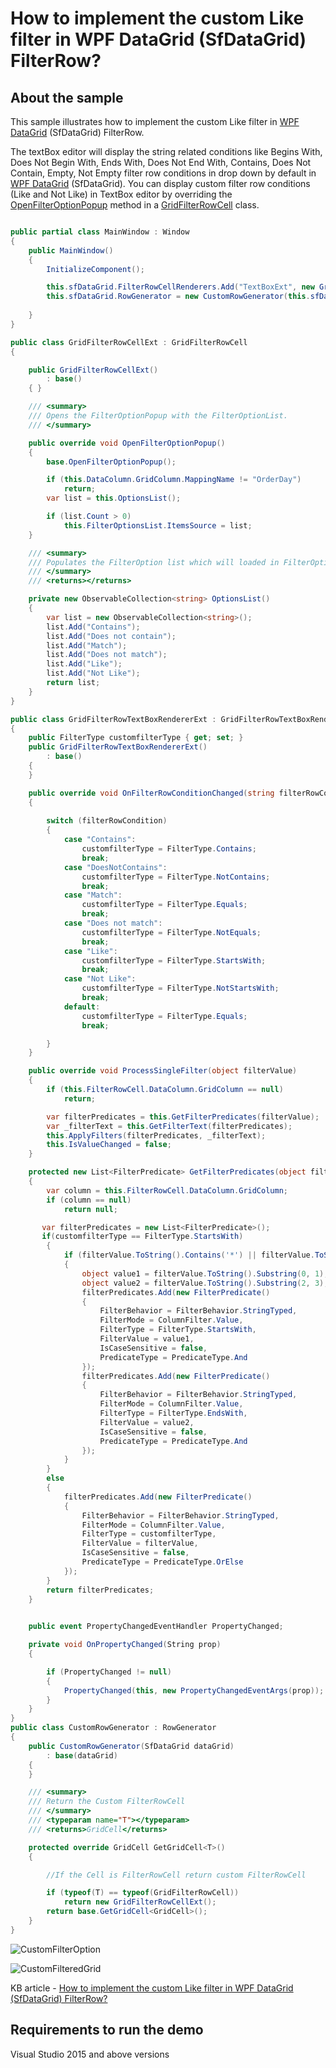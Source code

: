 # How to implement the custom Like filter in WPF DataGrid (SfDataGrid) FilterRow? 

## About the sample

This sample illustrates how to implement the custom Like filter in [WPF DataGrid](https://www.syncfusion.com/wpf-ui-controls/datagrid) (SfDataGrid) FilterRow.

The textBox editor will display the string related conditions like Begins With, Does Not Begin With, Ends With, Does Not End With, Contains, Does Not Contain, Empty, Not Empty filter row conditions in drop down by default in [WPF DataGrid](https://www.syncfusion.com/wpf-ui-controls/datagrid) (SfDataGrid). You can display custom filter row conditions (Like and Not Like) in TextBox editor by overriding the [OpenFilterOptionPopup](http://help.syncfusion.com/cr/cref_files/wpf/Syncfusion.SfGrid.WPF~Syncfusion.UI.Xaml.Grid.RowFilter.GridFilterRowCell~OpenFilterOptionPopup.html) method in a [GridFilterRowCell](http://help.syncfusion.com/cr/cref_files/wpf/Syncfusion.SfGrid.WPF~Syncfusion.UI.Xaml.Grid.RowFilter.GridFilterRowCell.html) class.

```c#

public partial class MainWindow : Window
{
    public MainWindow()
    {
        InitializeComponent();

        this.sfDataGrid.FilterRowCellRenderers.Add("TextBoxExt", new GridFilterRowTextBoxRendererExt());
        this.sfDataGrid.RowGenerator = new CustomRowGenerator(this.sfDataGrid);
       
    }
}

public class GridFilterRowCellExt : GridFilterRowCell
{

    public GridFilterRowCellExt()
        : base()
    { }

    /// <summary>
    /// Opens the FilterOptionPopup with the FilterOptionList.
    /// </summary>

    public override void OpenFilterOptionPopup()
    {
        base.OpenFilterOptionPopup();

        if (this.DataColumn.GridColumn.MappingName != "OrderDay")
            return;
        var list = this.OptionsList();

        if (list.Count > 0)
            this.FilterOptionsList.ItemsSource = list;
    }

    /// <summary>
    /// Populates the FilterOption list which will loaded in FilterOptionPopup for ShipAddress.
    /// </summary>
    /// <returns></returns>

    private new ObservableCollection<string> OptionsList()
    {
        var list = new ObservableCollection<string>();
        list.Add("Contains");
        list.Add("Does not contain");
        list.Add("Match");
        list.Add("Does not match");
        list.Add("Like");
        list.Add("Not Like");
        return list;
    }
}

public class GridFilterRowTextBoxRendererExt : GridFilterRowTextBoxRenderer , INotifyPropertyChanged
{
    public FilterType customfilterType { get; set; }
    public GridFilterRowTextBoxRendererExt()
        : base()
    {
    }

    public override void OnFilterRowConditionChanged(string filterRowCondition)
    {
        
        switch (filterRowCondition)
        {
            case "Contains":
                customfilterType = FilterType.Contains;
                break;
            case "DoesNotContains":
                customfilterType = FilterType.NotContains;
                break;
            case "Match":
                customfilterType = FilterType.Equals;
                break;
            case "Does not match":
                customfilterType = FilterType.NotEquals;
                break;
            case "Like":
                customfilterType = FilterType.StartsWith;
                break;
            case "Not Like":
                customfilterType = FilterType.NotStartsWith;
                break;
            default:
                customfilterType = FilterType.Equals;
                break;

        }
    }

    public override void ProcessSingleFilter(object filterValue)
    {
        if (this.FilterRowCell.DataColumn.GridColumn == null)
            return;

        var filterPredicates = this.GetFilterPredicates(filterValue);
        var _filterText = this.GetFilterText(filterPredicates);
        this.ApplyFilters(filterPredicates, _filterText);
        this.IsValueChanged = false;
    }

    protected new List<FilterPredicate> GetFilterPredicates(object filterValue)
    {
        var column = this.FilterRowCell.DataColumn.GridColumn;
        if (column == null)
            return null;

       var filterPredicates = new List<FilterPredicate>();
       if(customfilterType == FilterType.StartsWith)
        {
            if (filterValue.ToString().Contains('*') || filterValue.ToString().Contains('?'))
            {
                object value1 = filterValue.ToString().Substring(0, 1);
                object value2 = filterValue.ToString().Substring(2, 3);
                filterPredicates.Add(new FilterPredicate()
                {
                    FilterBehavior = FilterBehavior.StringTyped,
                    FilterMode = ColumnFilter.Value,
                    FilterType = FilterType.StartsWith,
                    FilterValue = value1,
                    IsCaseSensitive = false,
                    PredicateType = PredicateType.And
                });
                filterPredicates.Add(new FilterPredicate()
                {
                    FilterBehavior = FilterBehavior.StringTyped,
                    FilterMode = ColumnFilter.Value,
                    FilterType = FilterType.EndsWith,
                    FilterValue = value2,
                    IsCaseSensitive = false,
                    PredicateType = PredicateType.And
                });
            }
        }           
        else
        {
            filterPredicates.Add(new FilterPredicate()
            {
                FilterBehavior = FilterBehavior.StringTyped,
                FilterMode = ColumnFilter.Value,
                FilterType = customfilterType,
                FilterValue = filterValue,
                IsCaseSensitive = false,
                PredicateType = PredicateType.OrElse
            });
        }
        return filterPredicates;
    }
   

    public event PropertyChangedEventHandler PropertyChanged;

    private void OnPropertyChanged(String prop)
    {

        if (PropertyChanged != null)
        {
            PropertyChanged(this, new PropertyChangedEventArgs(prop));
        }
    }
}
public class CustomRowGenerator : RowGenerator
{
    public CustomRowGenerator(SfDataGrid dataGrid)
        : base(dataGrid)
    {
    }

    /// <summary>
    /// Return the Custom FilterRowCell
    /// </summary>
    /// <typeparam name="T"></typeparam>
    /// <returns>GridCell</returns>

    protected override GridCell GetGridCell<T>()
    {

        //If the Cell is FilterRowCell return custom FilterRowCell

        if (typeof(T) == typeof(GridFilterRowCell))
            return new GridFilterRowCellExt();
        return base.GetGridCell<GridCell>();
    }
}


```

![CustomFilterOption](image1.png)

![CustomFilteredGrid](image2.png)

KB article - [How to implement the custom Like filter in WPF DataGrid (SfDataGrid) FilterRow?](https://www.syncfusion.com/kb/11880/how-to-implement-the-custom-like-filter-in-wpf-datagrid-sfdatagrid-filterrow)

## Requirements to run the demo
Visual Studio 2015 and above versions
